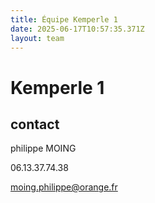 ```yaml
---
title: Équipe Kemperle 1
date: 2025-06-17T10:57:35.371Z
layout: team
---
```


# Kemperle 1



## contact 

philippe MOING

06.13.37.74.38 

moing.philippe@orange.fr

